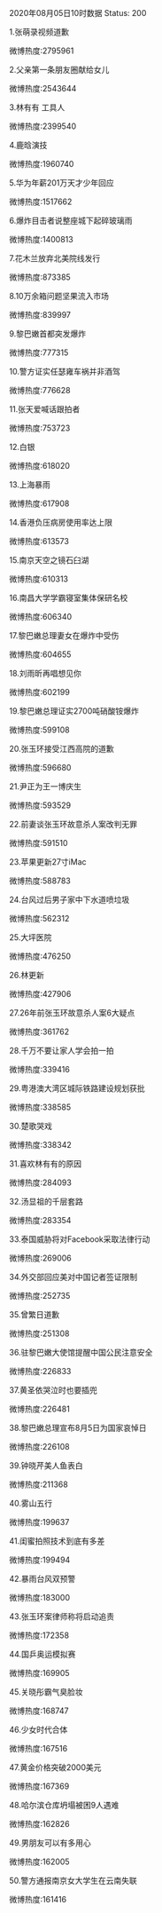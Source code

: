 2020年08月05日10时数据
Status: 200

1.张萌录视频道歉

微博热度:2795961

2.父亲第一条朋友圈献给女儿

微博热度:2543644

3.林有有 工具人

微博热度:2399540

4.鹿晗演技

微博热度:1960740

5.华为年薪201万天才少年回应

微博热度:1517662

6.爆炸目击者说整座城下起碎玻璃雨

微博热度:1400813

7.花木兰放弃北美院线发行

微博热度:873385

8.10万余箱问题坚果流入市场

微博热度:839997

9.黎巴嫩首都突发爆炸

微博热度:777315

10.警方证实任瑟雍车祸并非酒驾

微博热度:776628

11.张天爱喊话跟拍者

微博热度:753723

12.白银

微博热度:618020

13.上海暴雨

微博热度:617908

14.香港负压病房使用率达上限

微博热度:613573

15.南京天空之镜石臼湖

微博热度:610313

16.南昌大学学霸寝室集体保研名校

微博热度:606340

17.黎巴嫩总理妻女在爆炸中受伤

微博热度:604655

18.刘雨昕再唱想见你

微博热度:602199

19.黎巴嫩总理证实2700吨硝酸铵爆炸

微博热度:599108

20.张玉环接受江西高院的道歉

微博热度:596680

21.尹正为王一博庆生

微博热度:593529

22.前妻谈张玉环故意杀人案改判无罪

微博热度:591510

23.苹果更新27寸iMac

微博热度:588783

24.台风过后男子家中下水道喷垃圾

微博热度:562312

25.大坪医院

微博热度:476250

26.林更新

微博热度:427906

27.26年前张玉环故意杀人案6大疑点

微博热度:361762

28.千万不要让家人学会拍一拍

微博热度:339416

29.粤港澳大湾区城际铁路建设规划获批

微博热度:338585

30.楚歌哭戏

微博热度:338342

31.喜欢林有有的原因

微博热度:284093

32.汤显祖的千层套路

微博热度:283354

33.泰国威胁将对Facebook采取法律行动

微博热度:269006

34.外交部回应美对中国记者签证限制

微博热度:252735

35.曾繁日道歉

微博热度:251308

36.驻黎巴嫩大使馆提醒中国公民注意安全

微博热度:226833

37.黄圣依哭泣时也要插兜

微博热度:226481

38.黎巴嫩总理宣布8月5日为国家哀悼日

微博热度:226108

39.钟晓芹美人鱼表白

微博热度:211368

40.雾山五行

微博热度:199637

41.闺蜜拍照技术到底有多差

微博热度:199494

42.暴雨台风双预警

微博热度:183000

43.张玉环案律师称将启动追责

微博热度:172358

44.国乒奥运模拟赛

微博热度:169905

45.关晓彤霸气臭脸妆

微博热度:168747

46.少女时代合体

微博热度:167516

47.黄金价格突破2000美元

微博热度:167369

48.哈尔滨仓库坍塌被困9人遇难

微博热度:162826

49.男朋友可以有多用心

微博热度:162005

50.警方通报南京女大学生在云南失联

微博热度:161416

